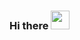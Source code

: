 ### Hi there <img src="https://raw.githubusercontent.com/MartinHeinz/MartinHeinz/master/wave.gif" width="30px">

<!--
**harikrishna9/harikrishna9** is a ✨ _special_ ✨ repository because its `README.md` (this file) appears on your GitHub profile.


<h1 align='center'><i>Stay awesome!</i></h1>
